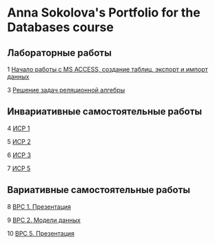 # Anna Sokolova's Portfolio for the Databases course

## Лабораторные работы
1 [Начало работы с MS ACCESS, создание таблиц, экспорт и импорт данных](https://github.com/calabiyauspace/databasesport/blob/master/LabWorks/SokolovaALR11.accdb)

3 [Решение задач реляционной алгебры](https://github.com/calabiyauspace/databasesport/blob/master/LabWorks/SokolovaA-LR3.pdf)

## Инвариативные самостоятельные работы

4 [ИСР 1](https://github.com/calabiyauspace/databasesport/blob/master/InvarSR/SokolovaA-ISR1-2.pdf)

5 [ИСР 2](https://github.com/calabiyauspace/databasesport/blob/master/InvarSR/SokolovaA-ISR1.pdf)

6 [ИСР 3](https://github.com/calabiyauspace/databasesport/blob/master/InvarSR/SokolovaA-ISR3.pdf)

7 [ИСР 5](https://github.com/calabiyauspace/databasesport/blob/master/InvarSR/SokolovaA-ISR5.jpg)

## Вариативные самостоятельные работы

8 [ВРС 1. Презентация](https://github.com/calabiyauspace/databasesport/blob/master/VSR/SokolovaA-VSR1.pdf)

9 [ВРС 2. Модели данных](https://github.com/calabiyauspace/databasesport/blob/master/VSR/SokolovaA-VSR2.pdf)

10 [ВРС 5. Презентация](https://github.com/calabiyauspace/databasesport/blob/master/VSR/SokolovaA-VSR5.pdf)


